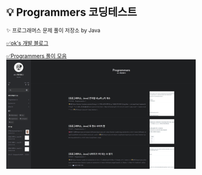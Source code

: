 # 💡 Programmers 코딩테스트

✨ 프로그래머스 문제 풀이 저장소 by Java

[✅ok's 개발 블로그](https://devoks.tistory.com/)

[✅Programmers 풀이 모음](https://devoks.tistory.com/category/Programmers)
![img_1.png](src/resourse/image/img_1.png)

